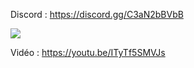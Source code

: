 Discord : https://discord.gg/C3aN2bBVbB

<img src="https://i.imgur.com/3ya8OWb.png">

Vidéo : https://youtu.be/ITyTf5SMVJs
